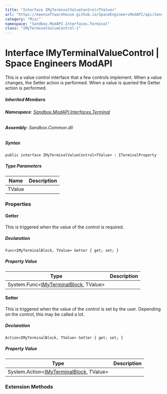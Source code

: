 ```yaml
---
title: "Interface IMyTerminalValueControl<TValue>"
url: "https://keensoftwarehouse.github.io/SpaceEngineersModAPI/api/Sandbox.ModAPI.Interfaces.Terminal.IMyTerminalValueControl-1.html"
category: "Misc"
namespace: "Sandbox.ModAPI.Interfaces.Terminal"
class: "IMyTerminalValueControl-1"
---
```


# Interface IMyTerminalValueControl<TValue> | Space Engineers ModAPI

This is a value control interface that a few controls implement. When a value changes, the Setter action is performed. When a value is queried the Getter action is performed.

##### Inherited Members

###### **Namespace**: [Sandbox.ModAPI.Interfaces.Terminal](https://keensoftwarehouse.github.io/SpaceEngineersModAPI/api/Sandbox.ModAPI.Interfaces.Terminal.html)

###### **Assembly**: Sandbox.Common.dll

##### Syntax

```
public interface IMyTerminalValueControl<TValue> : ITerminalProperty
```

##### Type Parameters

| Name | Description |
| --- | --- |
| TValue |     |

### Properties

#### Getter

This is triggered when the value of the control is required.

##### Declaration

```
Func<IMyTerminalBlock, TValue> Getter { get; set; }
```

##### Property Value

| Type | Description |
| --- | --- |
| System.Func<[IMyTerminalBlock](https://keensoftwarehouse.github.io/SpaceEngineersModAPI/api/Sandbox.ModAPI.IMyTerminalBlock.html), TValue> |     |

#### Setter

This is triggered when the value of the control is set by the user. Depending on the control, this may be called a lot.

##### Declaration

```
Action<IMyTerminalBlock, TValue> Setter { get; set; }
```

##### Property Value

| Type | Description |
| --- | --- |
| System.Action<[IMyTerminalBlock](https://keensoftwarehouse.github.io/SpaceEngineersModAPI/api/Sandbox.ModAPI.IMyTerminalBlock.html), TValue> |     |

### Extension Methods
